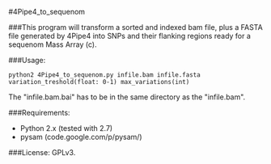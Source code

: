 #4Pipe4_to_sequenom

###This program will transform a sorted and indexed bam file, plus a FASTA file generated by 4Pipe4 into SNPs and their flanking regions ready for a sequenom Mass Array (c).

###Usage:

    python2 4Pipe4_to_sequenom.py infile.bam infile.fasta variation_treshold(float: 0-1) max_variations(int)

The "infile.bam.bai" has to be in the same directory as the "infile.bam".

###Requirements:

* Python 2.x (tested with 2.7)
* pysam (code.google.com/p/pysam/‎)

###License:
GPLv3.